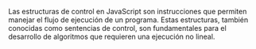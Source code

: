 Las estructuras de control en JavaScript son instrucciones que permiten manejar el flujo de ejecución de un programa. Estas estructuras, también conocidas como sentencias de control, son fundamentales para el desarrollo de algoritmos que requieren una ejecución no lineal. 
